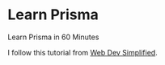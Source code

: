 # Learn Prisma

Learn Prisma in 60 Minutes

I follow this tutorial from [Web Dev Simplified](https://youtu.be/RebA5J-rlwg "Learn Prisma in 60 Minutes").
